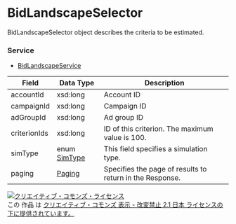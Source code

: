 # BidLandscapeSelector
BidLandscapeSelector object describes the criteria to be estimated.
### Service
+ [BidLandscapeService](../services/BidLandscapeService.md)

| Field | Data Type | Description | 
|---|---|---|
| accountId| xsd:long| Account ID |
| campaignId| xsd:long| Campaign ID |
| adGroupId| xsd:long| Ad group ID |
| criterionIds| xsd:long| ID of this criterion. The maximum value is 100. |
| simType| enum <a href="./SimType.md">SimType</a>| This field specifies a simulation type. |
| paging| <a href="../data/Paging.md">Paging</a>| Specifies the page of results to return in the Response. |
<a rel="license" href="http://creativecommons.org/licenses/by-nd/2.1/jp/"><img alt="クリエイティブ・コモンズ・ライセンス" style="border-width:0" src="https://i.creativecommons.org/l/by-nd/2.1/jp/88x31.png" /></a><br />この 作品 は <a rel="license" href="http://creativecommons.org/licenses/by-nd/2.1/jp/">クリエイティブ・コモンズ 表示 - 改変禁止 2.1 日本 ライセンスの下に提供されています。</a>
